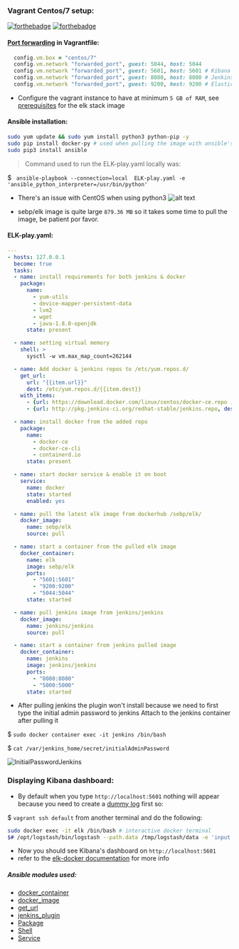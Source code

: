 ### Vagrant Centos/7 setup:
[![forthebadge](https://forthebadge.com/images/badges/designed-in-ms-paint.svg)](https://forthebadge.com)
[![forthebadge](https://forthebadge.com/images/badges/check-it-out.svg)](https://forthebadge.com)

#### [Port forwarding](https://www.vagrantup.com/docs/networking/forwarded_ports.html) in Vagrantfile:
```ruby
  config.vm.box = "centos/7"
  config.vm.network "forwarded_port", guest: 5044, host: 5044
  config.vm.network "forwarded_port", guest: 5601, host: 5601 # Kibana
  config.vm.network "forwarded_port", guest: 8080, host: 8080 # Jenkins
  config.vm.network "forwarded_port", guest: 9200, host: 9200 # Elasticsearch
```

* Configure the vagrant instance to have at minimum `5 GB of RAM`, see [prerequisites](https://elk-docker.readthedocs.io/#prerequisites) for the elk stack image

#### Ansible installation:
```bash
sudo yum update && sudo yum install python3 python-pip -y
sudo pip install docker-py # used when pulling the image with ansible's docker image module
sudo pip3 install ansible
```
> Command used to run the ELK-play.yaml locally was: 

$ ` ansible-playbook --connection=local  ELK-play.yaml -e 'ansible_python_interpreter=/usr/bin/python'`

* There's an issue with CentOS when using python3 
![alt text](https://github.com/theJaxon/ansiblePlayBooks/blob/master/Previews/ELK/Issue1.jpg "CentOS ansible error")

* sebp/elk image is quite large `879.36 MB` so it takes some time to pull the image, be patient por favor.

#### ELK-play.yaml:
```yaml
---
- hosts: 127.0.0.1
  become: true
  tasks:
  - name: install requirements for both jenkins & docker
    package:
      name:
        - yum-utils
        - device-mapper-persistent-data
        - lvm2
        - wget
        - java-1.8.0-openjdk
      state: present

  - name: setting virtual memory
    shell: >
      sysctl -w vm.max_map_count=262144

  - name: Add docker & jenkins repos to /etc/yum.repos.d/
    get_url:
      url: "{{item.url}}"
      dest: /etc/yum.repos.d/{{item.dest}}
    with_items:
      - {url: https://download.docker.com/linux/centos/docker-ce.repo , dest: docker-ce.repo }
      - {url: http://pkg.jenkins-ci.org/redhat-stable/jenkins.repo, dest: jenkins.repo }

  - name: install docker from the added repo
    package:
      name:
        - docker-ce
        - docker-ce-cli
        - containerd.io
      state: present

  - name: start docker service & enable it on boot
    service:
      name: docker
      state: started
      enabled: yes

  - name: pull the latest elk image from dockerhub /sebp/elk/
    docker_image:
      name: sebp/elk
      source: pull

  - name: start a container from the pulled elk image
    docker_container:
      name: elk
      image: sebp/elk
      ports:
        - "5601:5601"
        - "9200:9200"
        - "5044:5044"
      state: started

  - name: pull jenkins image from jenkins/jenkins 
    docker_image:
      name: jenkins/jenkins
      source: pull

  - name: start a container from jenkins pulled image 
    docker_container:
      name: jenkins
      image: jenkins/jenkins
      ports:
        - "8080:8080"
        - "5000:5000"
      state: started
```
- After pulling jenkins the plugin won't install because we need to first type the initial admin password to jenkins
Attach to the jenkins container after pulling it

$ `sudo docker container exec -it jenkins /bin/bash`

$ `cat /var/jenkins_home/secret/initialAdminPassword`

![](https://github.com/theJaxon/ansiblePlayBooks/blob/master/Previews/ELK/JenkinsInitialScreen.jpg "InitialPasswordJenkins")

### Displaying Kibana dashboard:
- By default when you type `http://localhost:5601` nothing will appear because you need to create a [dummy log](https://elk-docker.readthedocs.io/#creating-dummy-log-entry) first so:

$ `vagrant ssh default` from another terminal and do the following:
```bash
sudo docker exec -it elk /bin/bash # interactive docker terminal
$# /opt/logstash/bin/logstash --path.data /tmp/logstash/data -e 'input { stdin { } } output { elasticsearch { hosts => ["localhost"] } }'
```
- Now you should see Kibana's dashboard on `http://localhost:5601`
- refer to the [elk-docker documentation](https://elk-docker.readthedocs.io) for more info 

##### Ansible modules used:
- [docker_container](https://docs.ansible.com/ansible/latest/modules/docker_container_module.html)
- [docker_image](https://docs.ansible.com/ansible/latest/modules/docker_image_module.html)
- [get_url](https://docs.ansible.com/ansible/latest/modules/get_url_module.html)
- [jenkins_plugin](https://docs.ansible.com/ansible/latest/modules/jenkins_plugin_module.html) 
- [Package](https://docs.ansible.com/ansible/latest/modules/package_module.html)
- [Shell](https://docs.ansible.com/ansible/latest/modules/shell_module.html)
- [Service](https://docs.ansible.com/ansible/latest/modules/service_module.html)
